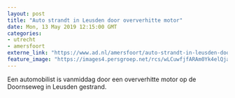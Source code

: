 ```yaml
---
layout: post
title: "Auto strandt in Leusden door oververhitte motor"
date: Mon, 13 May 2019 12:15:00 GMT
categories: 
- utrecht 
- amersfoort 
externe_link: "https://www.ad.nl/amersfoort/auto-strandt-in-leusden-door-oververhitte-motor~a6689995/"
feature_image: "https://images4.persgroep.net/rcs/wLCuwfjfARAm0Yk4elQja-_IWxs/diocontent/148230717/_fitwidth/400/?appId=21791a8992982cd8da851550a453bd7f&quality=0.7"
---
```


Een automobilist is vanmiddag door een oververhitte motor op de Doornseweg in Leusden gestrand.
